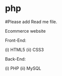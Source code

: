 # php

#Please add Read me file.

Ecommerce website

Front-End:

(i) HTML5 (ii) CSS3 

Back-End:

(i) PHP (ii) MySQL
